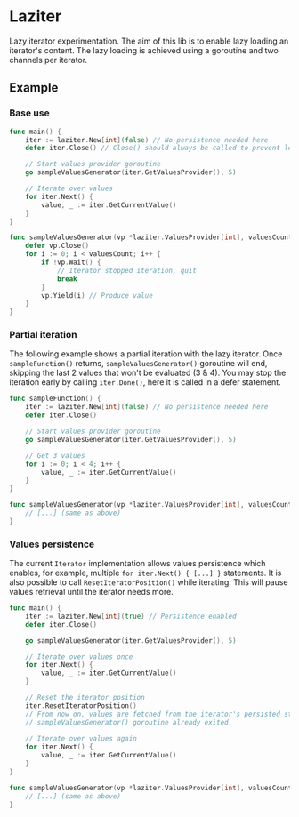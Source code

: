 # Laziter
Lazy iterator experimentation. The aim of this lib is to enable lazy loading an iterator's content. The lazy loading is achieved using a goroutine and two channels per iterator.

## Example

### Base use
```go
func main() {
    iter := laziter.New[int](false) // No persistence needed here
    defer iter.Close() // Close() should always be called to prevent leaking goroutines

    // Start values provider goroutine
    go sampleValuesGenerator(iter.GetValuesProvider(), 5)

    // Iterate over values
    for iter.Next() {
        value, _ := iter.GetCurrentValue()
    }
}

func sampleValuesGenerator(vp *laziter.ValuesProvider[int], valuesCount int) {
    defer vp.Close()
    for i := 0; i < valuesCount; i++ {
        if !vp.Wait() {
            // Iterator stopped iteration, quit
            break
        }
        vp.Yield(i) // Produce value
    }
}
```

### Partial iteration
The following example shows a partial iteration with the lazy iterator. Once `sampleFunction()` returns, `sampleValuesGenerator()` goroutine will end, skipping the last 2 values that won't be evaluated (3 & 4). You may stop the iteration early by calling `iter.Done()`, here it is called in a defer statement.

```go
func sampleFunction() {
    iter := laziter.New[int](false) // No persistence needed here
    defer iter.Close()

    // Start values provider goroutine
    go sampleValuesGenerator(iter.GetValuesProvider(), 5)

    // Get 3 values
    for i := 0; i < 4; i++ {
        value, _ := iter.GetCurrentValue()
    }
}

func sampleValuesGenerator(vp *laziter.ValuesProvider[int], valuesCount int) {
    // [...] (same as above)
}
```

### Values persistence
The current `Iterator` implementation allows values persistence which enables, for example, multiple `for iter.Next() { [...] }` statements.
It is also possible to call `ResetIteratorPosition()` while iterating. This will pause values retrieval until the iterator needs more.

```go
func main() {
    iter := laziter.New[int](true) // Persistence enabled
    defer iter.Close()

    go sampleValuesGenerator(iter.GetValuesProvider(), 5)

    // Iterate over values once
    for iter.Next() {
        value, _ := iter.GetCurrentValue()
    }

    // Reset the iterator position
    iter.ResetIteratorPosition()
    // From now on, values are fetched from the iterator's persisted storage.
    // sampleValuesGenerator() goroutine already exited.
    
    // Iterate over values again
    for iter.Next() {
        value, _ := iter.GetCurrentValue()
    }
}

func sampleValuesGenerator(vp *laziter.ValuesProvider[int], valuesCount int) {
    // [...] (same as above)
}
```
